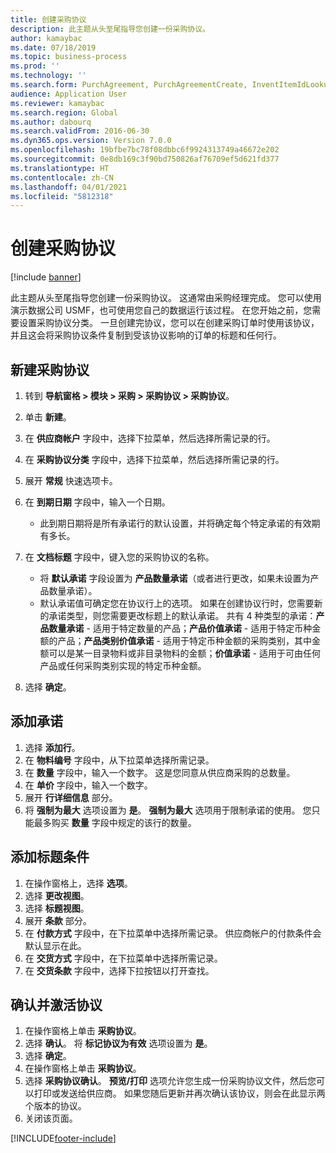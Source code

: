 ```yaml
---
title: 创建采购协议
description: 此主题从头至尾指导您创建一份采购协议。
author: kamaybac
ms.date: 07/18/2019
ms.topic: business-process
ms.prod: ''
ms.technology: ''
ms.search.form: PurchAgreement, PurchAgreementCreate, InventItemIdLookupSimple, AgreementConfirmRunForm, PurchAgreementHistory
audience: Application User
ms.reviewer: kamaybac
ms.search.region: Global
ms.author: dabourq
ms.search.validFrom: 2016-06-30
ms.dyn365.ops.version: Version 7.0.0
ms.openlocfilehash: 19bfbe7bc78f08dbbc6f9924313749a46672e202
ms.sourcegitcommit: 0e8db169c3f90bd750826af76709ef5d621fd377
ms.translationtype: HT
ms.contentlocale: zh-CN
ms.lasthandoff: 04/01/2021
ms.locfileid: "5812318"
---
```

# <a name="create-a-purchase-agreement"></a>创建采购协议

[!include [banner](../../includes/banner.md)]

此主题从头至尾指导您创建一份采购协议。 这通常由采购经理完成。 您可以使用演示数据公司 USMF，也可使用您自己的数据运行该过程。 在您开始之前，您需要设置采购协议分类。 一旦创建完协议，您可以在创建采购订单时使用该协议，并且这会将采购协议条件复制到受该协议影响的订单的标题和任何行。


## <a name="create-a-new-purchase-agreement"></a>新建采购协议
1. 转到 **导航窗格 > 模块 > 采购 > 采购协议 > 采购协议**。
2. 单击 **新建**。
3. 在 **供应商帐户** 字段中，选择下拉菜单，然后选择所需记录的行。
4. 在 **采购协议分类** 字段中，选择下拉菜单，然后选择所需记录的行。
5. 展开 **常规** 快速选项卡。
6. 在 **到期日期** 字段中，输入一个日期。

    - 此到期日期将是所有承诺行的默认设置，并将确定每个特定承诺的有效期有多长。  

7. 在 **文档标题** 字段中，键入您的采购协议的名称。

    - 将 **默认承诺** 字段设置为 **产品数量承诺**（或者进行更改，如果未设置为产品数量承诺）。  
    - 默认承诺值可确定您在协议行上的选项。 如果在创建协议行时，您需要新的承诺类型，则您需要更改标题上的默认承诺。 共有 4 种类型的承诺：**产品数量承诺** - 适用于特定数量的产品；**产品价值承诺** - 适用于特定币种金额的产品；**产品类别价值承诺** - 适用于特定币种金额的采购类别，其中金额可以是某一目录物料或非目录物料的金额；**价值承诺** - 适用于可由任何产品或任何采购类别实现的特定币种金额。  

8. 选择 **确定**。

## <a name="add-a-commitment"></a>添加承诺
1. 选择 **添加行**。
2. 在 **物料编号** 字段中，从下拉菜单选择所需记录。
3. 在 **数量** 字段中，输入一个数字。 这是您同意从供应商采购的总数量。  
4. 在 **单价** 字段中，输入一个数字。
5. 展开 **行详细信息** 部分。
6. 将 **强制为最大** 选项设置为 **是**。 **强制为最大** 选项用于限制承诺的使用。 您只能最多购买 **数量** 字段中规定的该行的数量。  

## <a name="add-header-conditions"></a>添加标题条件
1. 在操作窗格上，选择 **选项**。
2. 选择 **更改视图**。
3. 选择 **标题视图**。
4. 展开 **条款** 部分。
5. 在 **付款方式** 字段中，在下拉菜单中选择所需记录。 供应商帐户的付款条件会默认显示在此。  
6. 在 **交货方式** 字段中，在下拉菜单中选择所需记录。
7. 在 **交货条款** 字段中，选择下拉按钮以打开查找。

## <a name="confirm-and-activate-the-agreement"></a>确认并激活协议
1. 在操作窗格上单击 **采购协议**。
2. 选择 **确认**。 将 **标记协议为有效** 选项设置为 **是**。  
3. 选择 **确定**。
4. 在操作窗格上单击 **采购协议**。
5. 选择 **采购协议确认**。 **预览/打印** 选项允许您生成一份采购协议文件，然后您可以打印或发送给供应商。 如果您随后更新并再次确认该协议，则会在此显示两个版本的协议。  
6. 关闭该页面。



[!INCLUDE[footer-include](../../../includes/footer-banner.md)]